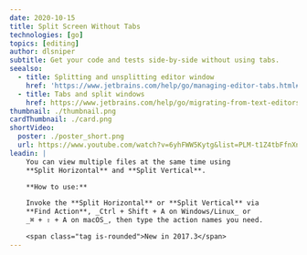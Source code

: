 ```yaml
---
date: 2020-10-15
title: Split Screen Without Tabs
technologies: [go]
topics: [editing]
author: dlsniper
subtitle: Get your code and tests side-by-side without using tabs.
seealso:
  - title: Splitting and unsplitting editor window
    href: 'https://www.jetbrains.com/help/go/managing-editor-tabs.html#splitting-and-unsplitting-editor-window'
  - title: Tabs and split windows
    href: https://www.jetbrains.com/help/go/migrating-from-text-editors.html#tabs_split_windows
thumbnail: ./thumbnail.png
cardThumbnail: ./card.png
shortVideo:
  poster: ./poster_short.png
  url: https://www.youtube.com/watch?v=6yhFWW5Kytg&list=PLM-t1Z4tbFfnXnghmtk6WVz10_pivOw25&index=27&t=0s
leadin: |
    You can view multiple files at the same time using
    **Split Horizontal** and **Split Vertical**.

    **How to use:**

    Invoke the **Split Horizontal** or **Split Vertical** via
    **Find Action**, _Ctrl + Shift + A on Windows/Linux_ or
    _⌘ + ⇧ + A on macOS_, then type the action names you need.

    <span class="tag is-rounded">New in 2017.3</span>
---
```

